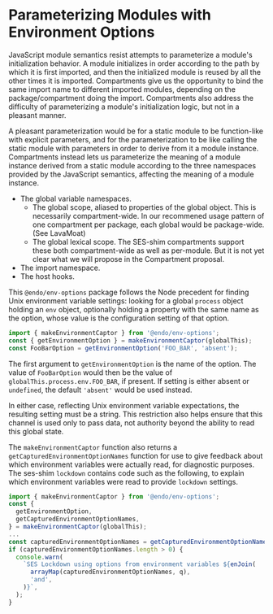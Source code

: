 # Parameterizing Modules with Environment Options

JavaScript module semantics resist attempts to parameterize a module's
initialization behavior. A module initializes in order according to
the path by which it is first imported, and then the initialized module
is reused by all the other times it is imported. Compartments give us
the opportunity to bind the same import name to different imported
modules, depending on the package/compartment doing the import. Compartments
also address the difficulty of parameterizing a module's initialization
logic, but not in a pleasant manner.

A pleasant parameterization would be for a static module to be function-like
with explicit parameters, and for the parameterization to be like
calling the static module with parameters in order to derive from it a
module instance. Compartments instead lets us parameterize the meaning
of a module instance derived from a static module according to the
three namespaces provided by the JavaScript semantics, affecting the
meaning of a module instance.
   * The global variable namespaces.
      * The global scope, aliased to properties of the global object.
        This is necessarily compartment-wide. In our
        recommened usage pattern of one compartment per package,
        each global would be package-wide. (See LavaMoat)
      * The global lexical scope. The SES-shim compartments support
        these both compartment-wide as well as per-module. But it is
        not yet clear what we will propose in the Compartment proposal.
   * The import namespace.
   * The host hooks.

This `@endo/env-options` package follows the Node precedent for
finding Unix environment variable settings: looking for a
global `process` object holding an `env` object,
optionally holding a property with the same name as the option,
whose value is the configuration setting of that option.

```js
import { makeEnvironmentCaptor } from '@endo/env-options';
const { getEnvironmentOption } = makeEnvironmentCaptor(globalThis);
const FooBarOption = getEnvironmentOption('FOO_BAR', 'absent');
```

The first argument to `getEnvironmentOption` is the name of the option.
The value of `FooBarOption` would then be the value of
`globalThis.process.env.FOO_BAR`, if present.
If setting is either absent or `undefined`, the default `'absent'`
would be used instead.

In either case, reflecting Unix environment variable expectations,
the resulting setting must be a string.
This restriction also helps ensure that this channel is used only to pass data,
not authority beyond the ability to read this global state.

The `makeEnvironmentCaptor` function also returns a
`getCapturedEnvironmentOptionNames` function for use to give feedback about
which environment variables were actually read, for diagnostic purposes. The
ses-shim `lockdown` contains code such as the following, to explain which
environment variables were read to provide `lockdown` settings.

```js
import { makeEnvironmentCaptor } from '@endo/env-options';
const {
  getEnvironmentOption,
  getCapturedEnvironmentOptionNames,
} = makeEnvironmentCaptor(globalThis);
...
const capturedEnvironmentOptionNames = getCapturedEnvironmentOptionNames();
if (capturedEnvironmentOptionNames.length > 0) {
  console.warn(
    `SES Lockdown using options from environment variables ${enJoin(
      arrayMap(capturedEnvironmentOptionNames, q),
      'and',
    )}`,
  );
}
```
